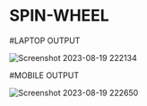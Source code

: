 # SPIN-WHEEL

#LAPTOP OUTPUT

![Screenshot 2023-08-19 222134](https://github.com/Srinivas-Tanniru/SPIN-WHEEL/assets/127943977/78017601-23cd-4bd1-90d1-3d009a3d783b)

#MOBILE OUTPUT

![Screenshot 2023-08-19 222650](https://github.com/Srinivas-Tanniru/SPIN-WHEEL/assets/127943977/67fee58a-ec66-408f-8bff-6231277f5a40)
